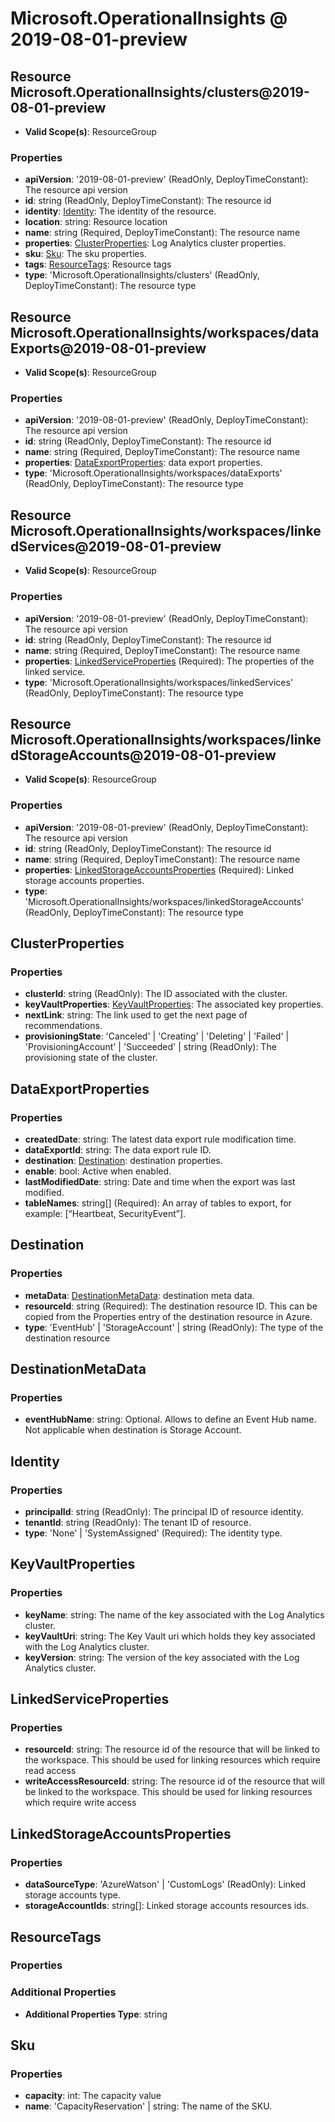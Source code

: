 # Microsoft.OperationalInsights @ 2019-08-01-preview

## Resource Microsoft.OperationalInsights/clusters@2019-08-01-preview
* **Valid Scope(s)**: ResourceGroup
### Properties
* **apiVersion**: '2019-08-01-preview' (ReadOnly, DeployTimeConstant): The resource api version
* **id**: string (ReadOnly, DeployTimeConstant): The resource id
* **identity**: [Identity](#identity): The identity of the resource.
* **location**: string: Resource location
* **name**: string (Required, DeployTimeConstant): The resource name
* **properties**: [ClusterProperties](#clusterproperties): Log Analytics cluster properties.
* **sku**: [Sku](#sku): The sku properties.
* **tags**: [ResourceTags](#resourcetags): Resource tags
* **type**: 'Microsoft.OperationalInsights/clusters' (ReadOnly, DeployTimeConstant): The resource type

## Resource Microsoft.OperationalInsights/workspaces/dataExports@2019-08-01-preview
* **Valid Scope(s)**: ResourceGroup
### Properties
* **apiVersion**: '2019-08-01-preview' (ReadOnly, DeployTimeConstant): The resource api version
* **id**: string (ReadOnly, DeployTimeConstant): The resource id
* **name**: string (Required, DeployTimeConstant): The resource name
* **properties**: [DataExportProperties](#dataexportproperties): data export properties.
* **type**: 'Microsoft.OperationalInsights/workspaces/dataExports' (ReadOnly, DeployTimeConstant): The resource type

## Resource Microsoft.OperationalInsights/workspaces/linkedServices@2019-08-01-preview
* **Valid Scope(s)**: ResourceGroup
### Properties
* **apiVersion**: '2019-08-01-preview' (ReadOnly, DeployTimeConstant): The resource api version
* **id**: string (ReadOnly, DeployTimeConstant): The resource id
* **name**: string (Required, DeployTimeConstant): The resource name
* **properties**: [LinkedServiceProperties](#linkedserviceproperties) (Required): The properties of the linked service.
* **type**: 'Microsoft.OperationalInsights/workspaces/linkedServices' (ReadOnly, DeployTimeConstant): The resource type

## Resource Microsoft.OperationalInsights/workspaces/linkedStorageAccounts@2019-08-01-preview
* **Valid Scope(s)**: ResourceGroup
### Properties
* **apiVersion**: '2019-08-01-preview' (ReadOnly, DeployTimeConstant): The resource api version
* **id**: string (ReadOnly, DeployTimeConstant): The resource id
* **name**: string (Required, DeployTimeConstant): The resource name
* **properties**: [LinkedStorageAccountsProperties](#linkedstorageaccountsproperties) (Required): Linked storage accounts properties.
* **type**: 'Microsoft.OperationalInsights/workspaces/linkedStorageAccounts' (ReadOnly, DeployTimeConstant): The resource type

## ClusterProperties
### Properties
* **clusterId**: string (ReadOnly): The ID associated with the cluster.
* **keyVaultProperties**: [KeyVaultProperties](#keyvaultproperties): The associated key properties.
* **nextLink**: string: The link used to get the next page of recommendations.
* **provisioningState**: 'Canceled' | 'Creating' | 'Deleting' | 'Failed' | 'ProvisioningAccount' | 'Succeeded' | string (ReadOnly): The provisioning state of the cluster.

## DataExportProperties
### Properties
* **createdDate**: string: The latest data export rule modification time.
* **dataExportId**: string: The data export rule ID.
* **destination**: [Destination](#destination): destination properties.
* **enable**: bool: Active when enabled.
* **lastModifiedDate**: string: Date and time when the export was last modified.
* **tableNames**: string[] (Required): An array of tables to export, for example: [“Heartbeat, SecurityEvent”].

## Destination
### Properties
* **metaData**: [DestinationMetaData](#destinationmetadata): destination meta data.
* **resourceId**: string (Required): The destination resource ID. This can be copied from the Properties entry of the destination resource in Azure.
* **type**: 'EventHub' | 'StorageAccount' | string (ReadOnly): The type of the destination resource

## DestinationMetaData
### Properties
* **eventHubName**: string: Optional. Allows to define an Event Hub name. Not applicable when destination is Storage Account.

## Identity
### Properties
* **principalId**: string (ReadOnly): The principal ID of resource identity.
* **tenantId**: string (ReadOnly): The tenant ID of resource.
* **type**: 'None' | 'SystemAssigned' (Required): The identity type.

## KeyVaultProperties
### Properties
* **keyName**: string: The name of the key associated with the Log Analytics cluster.
* **keyVaultUri**: string: The Key Vault uri which holds they key associated with the Log Analytics cluster.
* **keyVersion**: string: The version of the key associated with the Log Analytics cluster.

## LinkedServiceProperties
### Properties
* **resourceId**: string: The resource id of the resource that will be linked to the workspace. This should be used for linking resources which require read access
* **writeAccessResourceId**: string: The resource id of the resource that will be linked to the workspace. This should be used for linking resources which require write access

## LinkedStorageAccountsProperties
### Properties
* **dataSourceType**: 'AzureWatson' | 'CustomLogs' (ReadOnly): Linked storage accounts type.
* **storageAccountIds**: string[]: Linked storage accounts resources ids.

## ResourceTags
### Properties
### Additional Properties
* **Additional Properties Type**: string

## Sku
### Properties
* **capacity**: int: The capacity value
* **name**: 'CapacityReservation' | string: The name of the SKU.

